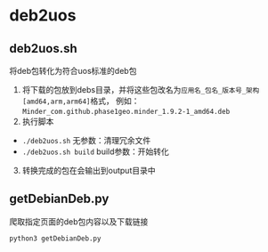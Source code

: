 # deb2uos
## deb2uos.sh
将deb包转化为符合uos标准的deb包

1. 将下载的包放到debs目录，并将这些包改名为`应用名_包名_版本号_架构[amd64,arm,arm64]`格式，
例如：`Minder_com.github.phase1geo.minder_1.9.2-1_amd64.deb`
2. 执行脚本
- `./deb2uos.sh` 无参数：清理冗余文件
- `./deb2uos.sh build` build参数：开始转化
3. 转换完成的包在会输出到output目录中

## getDebianDeb.py
爬取指定页面的deb包内容以及下载链接

`python3 getDebianDeb.py`

